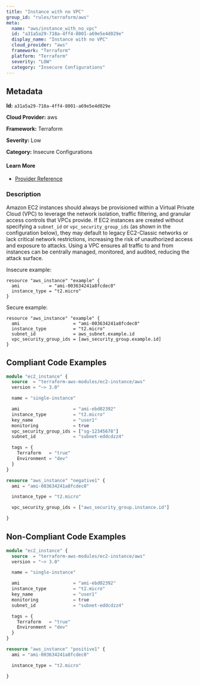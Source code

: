 ```yaml
---
title: "Instance with no VPC"
group_id: "rules/terraform/aws"
meta:
  name: "aws/instance_with_no_vpc"
  id: "a31a5a29-718a-4ff4-8001-a69e5e4d029e"
  display_name: "Instance with no VPC"
  cloud_provider: "aws"
  framework: "Terraform"
  platform: "Terraform"
  severity: "LOW"
  category: "Insecure Configurations"
---
```

## Metadata

**Id:** `a31a5a29-718a-4ff4-8001-a69e5e4d029e`

**Cloud Provider:** aws

**Framework:** Terraform

**Severity:** Low

**Category:** Insecure Configurations

#### Learn More

 - [Provider Reference](https://registry.terraform.io/providers/hashicorp/aws/latest/docs/resources/instance)

### Description

 Amazon EC2 instances should always be provisioned within a Virtual Private Cloud (VPC) to leverage the network isolation, traffic filtering, and granular access controls that VPCs provide. If EC2 instances are created without specifying a `subnet_id` or `vpc_security_group_ids` (as shown in the configuration below), they may default to legacy EC2-Classic networks or lack critical network restrictions, increasing the risk of unauthorized access and exposure to attacks. Using a VPC ensures all traffic to and from instances can be centrally managed, monitored, and audited, reducing the attack surface.

Insecure example:
```
resource "aws_instance" "example" {
  ami           = "ami-003634241a8fcdec0"
  instance_type = "t2.micro"
}
```

Secure example:
```
resource "aws_instance" "example" {
  ami                    = "ami-003634241a8fcdec0"
  instance_type          = "t2.micro"
  subnet_id              = aws_subnet.example.id
  vpc_security_group_ids = [aws_security_group.example.id]
}
```


## Compliant Code Examples
```terraform
module "ec2_instance" {
  source  = "terraform-aws-modules/ec2-instance/aws"
  version = "~> 3.0"

  name = "single-instance"

  ami                    = "ami-ebd02392"
  instance_type          = "t2.micro"
  key_name               = "user1"
  monitoring             = true
  vpc_security_group_ids = ["sg-12345678"]
  subnet_id              = "subnet-eddcdzz4"

  tags = {
    Terraform   = "true"
    Environment = "dev"
  }
}

```

```terraform
resource "aws_instance" "negative1" {
  ami = "ami-003634241a8fcdec0"

  instance_type = "t2.micro"

  vpc_security_group_ids = ["aws_security_group.instance.id"]

}

```
## Non-Compliant Code Examples
```terraform
module "ec2_instance" {
  source  = "terraform-aws-modules/ec2-instance/aws"
  version = "~> 3.0"

  name = "single-instance"

  ami                    = "ami-ebd02392"
  instance_type          = "t2.micro"
  key_name               = "user1"
  monitoring             = true
  subnet_id              = "subnet-eddcdzz4"

  tags = {
    Terraform   = "true"
    Environment = "dev"
  }
}

```

```terraform
resource "aws_instance" "positive1" {
  ami = "ami-003634241a8fcdec0"

  instance_type = "t2.micro"

}
```